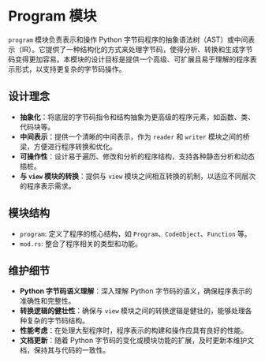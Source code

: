 # Program 模块

`program` 模块负责表示和操作 Python 字节码程序的抽象语法树（AST）或中间表示（IR）。它提供了一种结构化的方式来处理字节码，使得分析、转换和生成字节码变得更加容易。本模块的设计目标是提供一个高级、可扩展且易于理解的程序表示形式，以支持更复杂的字节码操作。

## 设计理念

- **抽象化**：将底层的字节码指令和结构抽象为更高级的程序元素，如函数、类、代码块等。
- **中间表示**：提供一个清晰的中间表示，作为 `reader` 和 `writer` 模块之间的桥梁，方便进行程序转换和优化。
- **可操作性**：设计易于遍历、修改和分析的程序结构，支持各种静态分析和动态插桩。
- **与 `view` 模块的转换**：提供与 `view` 模块之间相互转换的机制，以适应不同层次的程序表示需求。

## 模块结构

- `program`: 定义了程序的核心结构，如 `Program`、`CodeObject`、`Function` 等。
- `mod.rs`: 整合了程序相关的类型和功能。

## 维护细节

- **Python 字节码语义理解**：深入理解 Python 字节码的语义，确保程序表示的准确性和完整性。
- **转换逻辑的健壮性**：确保与 `view` 模块之间的转换逻辑是健壮的，能够处理各种复杂的字节码结构。
- **性能考虑**：在处理大型程序时，程序表示的构建和操作应具有良好的性能。
- **文档更新**：随着 Python 字节码的变化或模块功能的扩展，及时更新本维护文档，保持其与代码的一致性。